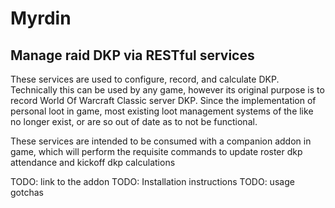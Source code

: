 # Myrdin
## Manage raid DKP via RESTful services

These services are used to configure, record, and calculate DKP. Technically this can be used by any game, however its original purpose is to record World Of Warcraft Classic server DKP. Since the implementation of personal loot in game, most existing loot management systems of the like no longer exist, or are so out of date as to not be functional.

These services are intended to be consumed with a companion addon in game, which will perform the requisite commands to update roster dkp attendance and kickoff dkp calculations

TODO: link to the addon
TODO: Installation instructions
TODO: usage gotchas
